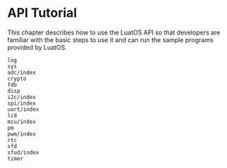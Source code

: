 # API Tutorial

This chapter describes how to use the LuatOS API so that developers are familiar with the basic steps to use it and can run the sample programs provided by LuatOS.

```{toctree}
log
sys
adc/index
crypto
fdb
disp
i2c/index
spi/index
uart/index
lcd
mcu/index
pm
pwm/index
rtc
sfd
sfud/index
timer
```
